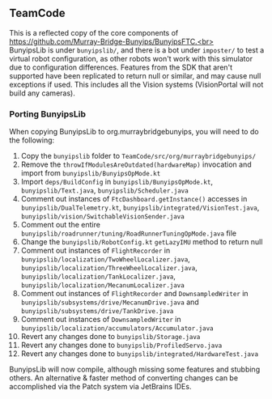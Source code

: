 ## TeamCode

This is a reflected copy of the core components of https://github.com/Murray-Bridge-Bunyips/BunyipsFTC.<br><br>
BunyipsLib is under `bunyipslib/`, and there is
a bot under `imposter/` to test a virtual robot configuration, as other robots won't work with this simulator due to
configuration differences. Features from the SDK that aren't supported have been replicated to return null or similar,
and may cause null exceptions if used. This includes all the Vision systems (VisionPortal will not build any cameras).

### Porting BunyipsLib
When copying BunyipsLib to org.murraybridgebunyips, you will need to do the following:
1. Copy the `bunyipslib` folder to `TeamCode/src/org/murraybridgebunyips/`
2. Remove the `throwIfModulesAreOutdated(hardwareMap)` invocation and import from `bunyipslib/BunyipsOpMode.kt`
3. Import `deps/BuildConfig` in `bunyipslib/BunyipsOpMode.kt`, `bunyipslib/Text.java`, `bunyipslib/Scheduler.java`
4. Comment out instances of `FtcDashboard.getInstance()` accesses in `bunyipslib/DualTelemetry.kt`, `bunyipslib/integrated/VisionTest.java`, `bunyipslib/vision/SwitchableVisionSender.java`
5. Comment out the entire `bunyipslib/roadrunner/tuning/RoadRunnerTuningOpMode.java` file
6. Change the `bunyipslib/RobotConfig.kt` `getLazyIMU` method to return null
7. Comment out instances of `FlightRecorder` in `bunyipslib/localization/TwoWheelLocalizer.java`, `bunyipslib/localization/ThreeWheelLocalizer.java`, `bunyipslib/localization/TankLocalizer.java`, `bunyipslib/localization/MecanumLocalizer.java`
8. Comment out instances of `FlightRecorder` and `DownsampledWriter` in `bunyipslib/subsystems/drive/MecanumDrive.java` and `bunyipslib/subsystems/drive/TankDrive.java`
9. Comment out instances of `DownsampledWriter` in `bunyipslib/localization/accumulators/Accumulator.java`
10. Revert any changes done to `bunyipslib/Storage.java`
11. Revert any changes done to `bunyipslib/ProfiledServo.java`
12. Revert any changes done to `bunyipslib/integrated/HardwareTest.java`

BunyipsLib will now compile, although missing some features and stubbing others.
An alternative & faster method of converting changes can be accomplished via the Patch system via JetBrains IDEs.
